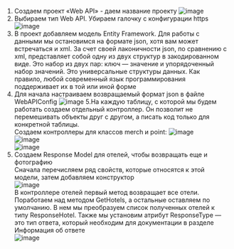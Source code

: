 1. Создаем проект «Web API» - даем название проекту
![image](https://github.com/DumSp1ro/DemoEkz/assets/146105715/8081cac7-f377-4b5f-9c9d-2421b4a20310)
2. Выбираем тип Web API. Убираем галочку с конфигурации https
![image](https://github.com/DumSp1ro/DemoEkz/assets/146105715/d4d8b58f-cb77-47fe-86ab-f3621371d920)
3. В проект добавляем модель Entity Framework. Для работы с данными мы остановимся на формате json, хотя вам может встречаться и xml. За счет своей лаконичности json, по сравнению с xml, представляет собой одну из двух структур в закодированном виде. Это набор из двух пар: ключ — значение и упорядоченный набор значений. Это универсальные структуры данных. Как правило, любой современный язык программирования поддерживает их в той или иной форме
4. Для начала настраиваем возвращаемый формат json в файле WebAPIConfig
![image](https://github.com/DumSp1ro/DemoEkz/assets/146105715/bbffd221-0c32-442d-9652-c29920bae754)
5.На каждую таблицу, с которой мы будем работать создаем отдельный контроллер. Он позволит не перемешивать объекты друг с другом, а писать код только для конкретной таблицы.</br>
Создаем контроллеры для классов merch и point:
![image](https://github.com/DumSp1ro/DemoEkz/assets/146105715/693bac22-8b82-4c43-8ebc-a6fc415d122e)</br>
![image](https://github.com/DumSp1ro/DemoEkz/assets/146105715/8c94cdc5-2be5-4e0b-a954-ac5e84103d56)</br>
![image](https://github.com/DumSp1ro/DemoEkz/assets/146105715/bf2b33fb-049b-4008-b103-f6076d734a45)</br>
6. Создаем Response Model для отелей, чтобы возвращать еще и фотографию</br>
Сначала перечисляем ряд свойств, которые относятся к этой модели, затем добавляем конструктор</br>
![image](https://github.com/DumSp1ro/DemoEkz/assets/146105715/f16bca62-93d2-463a-a145-b66365dbf236)</br>
В контроллере отелей первый метод возвращает все отели. Поработаем над методом GetHotels, а остальные оставляем по умолчанию. В нем мы преобразуем список полученных отелей к типу ResponseHotel. Также мы установим атрибут ResponseType — это тип ответа, который необходим для документации в разделе Информация об ответе</br>
![image](https://github.com/DumSp1ro/DemoEkz/assets/146105715/27aed4fd-af58-4e41-86de-478b699728a3)</br>
</br>
